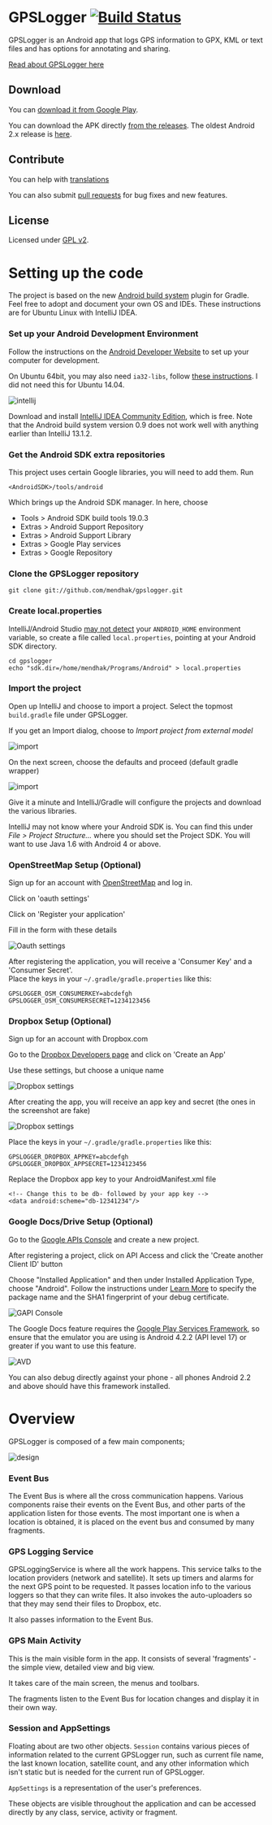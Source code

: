 GPSLogger [![Build Status](https://travis-ci.org/mendhak/gpslogger.svg?branch=master)](https://travis-ci.org/mendhak/gpslogger)
=========

GPSLogger is an Android app that logs GPS information to GPX, KML or text files and has options for annotating and sharing.

[Read about GPSLogger here](http://mendhak.github.com/gpslogger/)

## Download

You can [download it from Google Play](https://play.google.com/store/apps/details?id=com.mendhak.gpslogger).

You can download the APK directly [from the releases](https://github.com/mendhak/gpslogger/releases). The oldest Android 2.x release is [here](https://github.com/mendhak/gpslogger/releases/tag/v43).

## Contribute

You can help with [translations](http://crowdin.net/project/gpslogger-for-android)

You can also submit [pull requests](https://help.github.com/articles/using-pull-requests) for bug fixes and new features.


## License

Licensed under [GPL v2](http://www.gnu.org/licenses/gpl-2.0.html).


Setting up the code
=========


The project is based on the new [Android build system](http://tools.android.com/tech-docs/new-build-system/user-guide) plugin for Gradle.
Feel free to adopt and document your own OS and IDEs.  These instructions are for Ubuntu Linux with IntelliJ IDEA.

### Set up your Android Development Environment

Follow the instructions on the [Android Developer Website](http://developer.android.com/sdk/installing/index.html) to set up your computer for development.

On Ubuntu 64bit, you may also need `ia32-libs`, follow [these instructions](http://stackoverflow.com/a/21956268/974369).  I did not need this for Ubuntu 14.04.


![intellij](https://www.jetbrains.com/idea/docs/logo_intellij_idea.png)

Download and install [IntelliJ IDEA Community Edition](http://www.jetbrains.com/idea/download/index.html), which is free.
Note that the Android build system version 0.9 does not work well with anything earlier than IntelliJ 13.1.2.


### Get the Android SDK extra repositories

This project uses certain Google libraries, you will need to add them. Run

    <AndroidSDK>/tools/android

Which brings up the Android SDK manager.  In here, choose

*  Tools > Android SDK build tools 19.0.3
*  Extras > Android Support Repository
*  Extras > Android Support Library
*  Extras > Google Play services
*  Extras > Google Repository

### Clone the GPSLogger repository

    git clone git://github.com/mendhak/gpslogger.git


### Create local.properties

IntelliJ/Android Studio [may not detect](http://stackoverflow.com/questions/19794200/gradle-android-and-the-android-home-sdk-location) your `ANDROID_HOME` environment variable, so create a file called `local.properties`, pointing at your Android SDK directory.

    cd gpslogger
    echo "sdk.dir=/home/mendhak/Programs/Android" > local.properties

### Import the project

Open up IntelliJ and choose to import a project.  Select the topmost `build.gradle` file under GPSLogger.

If you get an Import dialog, choose to *Import project from external model*

![import](assets/import_1.png)

On the next screen, choose the defaults and proceed (default gradle wrapper)

![import](assets/import_2.jpg)

Give it a minute and IntelliJ/Gradle will configure the projects and download the various libraries.

IntelliJ may not know where your Android SDK is.  You can find this under *File > Project Structure...* where you should set the Project SDK.  You will want to use Java 1.6 with Android 4 or above.

### OpenStreetMap Setup (Optional)

Sign up for an account with [OpenStreetMap](http://openstreetmap.org) and log in.

Click on 'oauth settings'

Click on 'Register your application'

Fill in the form with these details

![Oauth settings](assets/osm_oauth_settings.png)

After registering the application, you will receive a 'Consumer Key' and a 'Consumer Secret'.  
Place the keys in your `~/.gradle/gradle.properties` like this:

    GPSLOGGER_OSM_CONSUMERKEY=abcdefgh
    GPSLOGGER_OSM_CONSUMERSECRET=1234123456


### Dropbox Setup (Optional)

Sign up for an account with Dropbox.com

Go to the [Dropbox Developers page](https://www.dropbox.com/developers/apps) and click on 'Create an App'

Use these settings, but choose a unique name

![Dropbox settings](assets/dropbox_settings_create.png)

After creating the app, you will receive an app key and secret (the ones in the screenshot are fake)

![Dropbox settings](assets/dropbox_settings.png)

Place the keys in your `~/.gradle/gradle.properties` like this:


    GPSLOGGER_DROPBOX_APPKEY=abcdefgh
    GPSLOGGER_DROPBOX_APPSECRET=1234123456


Replace the Dropbox app key to your AndroidManifest.xml file

    <!-- Change this to be db- followed by your app key -->
    <data android:scheme="db-12341234"/>

### Google Docs/Drive Setup (Optional)

Go to the [Google APIs Console](https://code.google.com/apis/console/) and create a new project.

After registering a project, click on API Access and click the 'Create another Client ID' button

Choose "Installed Application" and then under Installed Application Type, choose "Android".  Follow the instructions under
[Learn More](https://developers.google.com/console/help/#installed_applications) to specify the package name and
the SHA1 fingerprint of your debug certificate.

![GAPI Console](assets/gapi_console.jpg)

The Google Docs feature requires the [Google Play Services Framework](http://developer.android.com/google/play-services/index.html),
so ensure that the emulator you are using is Android 4.2.2 (API level 17) or greater if you want to use this feature.

![AVD](assets/avd.png)

You can also debug directly against your phone - all phones Android 2.2 and above should have this framework installed.


Overview
======

GPSLogger is composed of a few main components;

![design](assets/gpslogger_architecture.png)

### Event Bus

The Event Bus is where all the cross communication happens.  Various components raise their events on the Event Bus, 
and other parts of the application listen for those events.  The most important one is when a location is obtained, 
 it is placed on the event bus and consumed by many fragments.

### GPS Logging Service

GPSLoggingService is where all the work happens.  This service talks to the location providers (network and satellite).
It sets up timers and alarms for the next GPS point to be requested.  It passes location info to the various loggers
so that they can write files.  It also invokes the auto-uploaders so that they may send their files to Dropbox, etc.

It also passes information to the Event Bus.

### GPS Main Activity

This is the main visible form in the app.   It consists of several 'fragments' - the simple view, detailed view and big view.

It takes care of the main screen, the menus and toolbars.

The fragments listen to the Event Bus for location changes and display it in their own way.

### Session and AppSettings

Floating about are two other objects.  `Session` contains various pieces of information related to the current GPSLogger run,
such as current file name, the last known location, satellite count, and any other information which isn't static but is
needed for the current run of GPSLogger.

`AppSettings` is a representation of the user's preferences.

These objects are visible throughout the application and can be accessed directly by any class, service, activity or fragment.
